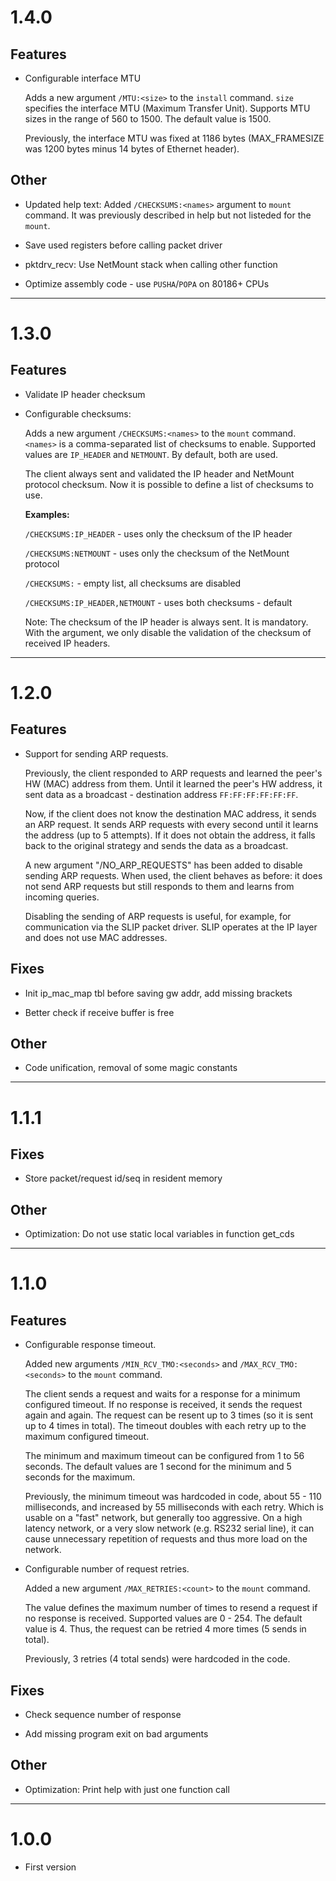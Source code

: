 # 1.4.0

## Features

- Configurable interface MTU

    Adds a new argument `/MTU:<size>` to the `install` command. `size` specifies the interface MTU
    (Maximum Transfer Unit). Supports MTU sizes in the range of 560 to 1500. The default value is 1500.

    Previously, the interface MTU was fixed at 1186 bytes (MAX_FRAMESIZE was 1200 bytes minus 14 bytes
    of Ethernet header).

## Other

- Updated help text: Added `/CHECKSUMS:<names>` argument to `mount` command. It was previously
  described in help but not listeded for the `mount`.

- Save used registers before calling packet driver

- pktdrv_recv: Use NetMount stack when calling other function

- Optimize assembly code - use `PUSHA`/`POPA` on 80186+ CPUs

----

# 1.3.0

## Features

- Validate IP header checksum

- Configurable checksums:

    Adds a new argument `/CHECKSUMS:<names>` to the `mount` command. `<names>` is a comma-separated
    list of checksums to enable. Supported values ​​are `IP_HEADER` and `NETMOUNT`.
    By default, both are used.

    The client always sent and validated the IP header and NetMount protocol checksum.
    Now it is possible to define a list of checksums to use.

    **Examples:**

    `/CHECKSUMS:IP_HEADER` - uses only the checksum of the IP header

    `/CHECKSUMS:NETMOUNT`  - uses only the checksum of the NetMount protocol

    `/CHECKSUMS:`          - empty list, all checksums are disabled

    `/CHECKSUMS:IP_HEADER,NETMOUNT` - uses both checksums - default

    Note: The checksum of the IP header is always sent. It is mandatory. With the argument,
    we only disable the validation of the checksum of received IP headers.

----

# 1.2.0

## Features

- Support for sending ARP requests.

    Previously, the client responded to ARP requests and learned the peer's HW (MAC) address from them.
    Until it learned the peer's HW address, it sent data as a broadcast - destination
    address `FF:FF:FF:FF:FF:FF`.

    Now, if the client does not know the destination MAC address, it sends an ARP request.
    It sends ARP requests with every second until it learns the address (up to 5 attempts).
    If it does not obtain the address, it falls back to the original strategy and sends
    the data as a broadcast.

    A new argument "/NO_ARP_REQUESTS" has been added to disable sending ARP requests.
    When used, the client behaves as before: it does not send ARP requests but still responds to them
    and learns from incoming queries.

    Disabling the sending of ARP requests is useful, for example, for communication via the SLIP
    packet driver. SLIP operates at the IP layer and does not use MAC addresses.

## Fixes

- Init ip_mac_map tbl before saving gw addr, add missing brackets

- Better check if receive buffer is free

## Other

- Code unification, removal of some magic constants

----

# 1.1.1

## Fixes

- Store packet/request id/seq in resident memory

## Other

- Optimization: Do not use static local variables in function get_cds

----

# 1.1.0

## Features

- Configurable response timeout.

    Added new arguments `/MIN_RCV_TMO:<seconds>` and `/MAX_RCV_TMO:<seconds>` to the `mount` command.

    The client sends a request and waits for a response for a minimum configured timeout.
    If no response is received, it sends the request again and again. The request can be resent
    up to 3 times (so it is sent up to 4 times in total). The timeout doubles with each retry
    up to the maximum configured timeout.

    The minimum and maximum timeout can be configured from 1 to 56 seconds. The default values are
    1 second for the minimum and 5 seconds for the maximum.

    Previously, the minimum timeout was hardcoded in code, about 55 - 110 milliseconds, and increased
    by 55 milliseconds with each retry. Which is usable on a "fast" network, but generally too aggressive.
    On a high latency network, or a very slow network (e.g. RS232 serial line), it can cause unnecessary
    repetition of requests and thus more load on the network.

- Configurable number of request retries.

    Added a new argument `/MAX_RETRIES:<count>` to the `mount` command.

    The value defines the maximum number of times to resend a request if no response is received.
    Supported values are 0 - 254. The default value is 4. Thus, the request can be retried 4 more times
    (5 sends in total).

    Previously, 3 retries (4 total sends) were hardcoded in the code.

## Fixes

- Check sequence number of response

- Add missing program exit on bad arguments

## Other

- Optimization: Print help with just one function call

----

# 1.0.0

- First version
